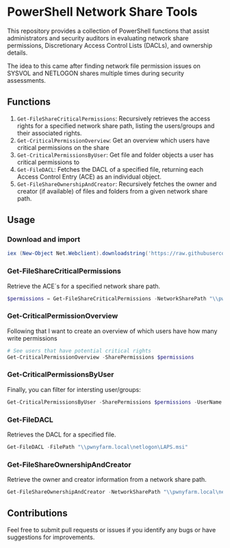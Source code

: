 # PowerShell Network Share Tools

This repository provides a collection of PowerShell functions that assist administrators and security auditors in evaluating network share permissions, Discretionary Access Control Lists (DACLs), and ownership details.

The idea to this came after finding network file permission issues on SYSVOL and NETLOGON shares multiple times during security assessments.

## Functions

1. `Get-FileShareCriticalPermissions`: Recursively retrieves the access rights for a specified network share path, listing the users/groups and their associated rights.
2. `Get-CriticalPermissionOverview`: Get an overview which users have critical permissions on the share
3. `Get-CriticalPermissionsByUser`: Get file and folder objects a user has critical permissions to
4. `Get-FileDACL`: Fetches the DACL of a specified file, returning each Access Control Entry (ACE) as an individual object.
5. `Get-FileShareOwnershipAndCreator`: Recursively fetches the owner and creator (if available) of files and folders from a given network share path.

## Usage

### Download and import
```powershell
iex (New-Object Net.Webclient).downloadstring('https://raw.githubusercontent.com/michiiii/Get-FileShareAccessRights/main/Get-FileShareAccessRights.ps1')
```

### Get-FileShareCriticalPermissions

Retrieve the ACE´s for a specified network share path.

```powershell
$permissions = Get-FileShareCriticalPermissions -NetworkSharePath "\\pwnyfarm.local\netlogon"
```

### Get-CriticalPermissionOverview

Following that I want to create an overview of which users have how many write permissions

```powershell
# See users that have potential critical rights
Get-CriticalPermissionOverview -SharePermissions $permissions
```
### Get-CriticalPermissionsByUser

Finally, you can filter for intersting user/groups:
```powershell
Get-CriticalPermissionsByUser -SharePermissions $permissions -UserName "Authenticated Users"
```

### Get-FileDACL

Retrieves the DACL for a specified file.

```powershell
Get-FileDACL -FilePath "\\pwnyfarm.local\netlogon\LAPS.msi"
```

### Get-FileShareOwnershipAndCreator
Retrieve the owner and creator information from a network share path.

```powershell
Get-FileShareOwnershipAndCreator -NetworkSharePath "\\pwnyfarm.local\netlogon"
```

## Contributions

Feel free to submit pull requests or issues if you identify any bugs or have suggestions for improvements.

